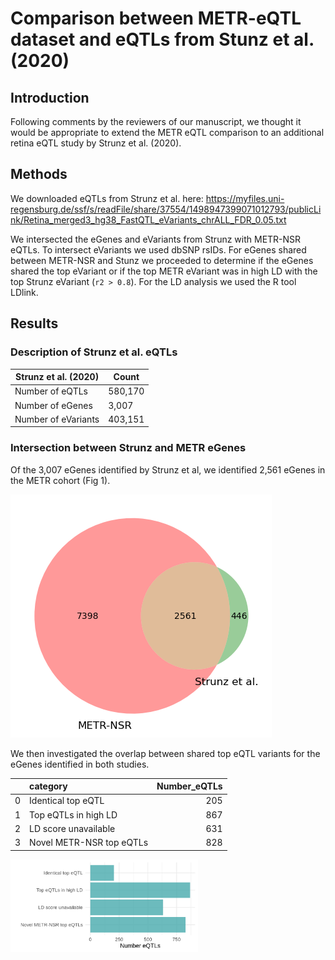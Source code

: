 # Comparison between METR-eQTL dataset and eQTLs from Stunz et al. (2020)

## Introduction

Following comments by the reviewers of our manuscript, we thought it would be appropriate to extend the METR eQTL comparison to an additional retina eQTL study by Strunz et al. (2020).

## Methods

We downloaded eQTLs from Strunz et al. here: https://myfiles.uni-regensburg.de/ssf/s/readFile/share/37554/1498947399071012793/publicLink/Retina_merged3_hg38_FastQTL_eVariants_chrALL_FDR_0.05.txt 

We intersected the eGenes and eVariants from Strunz with METR-NSR eQTLs. To intersect eVariants we used dbSNP rsIDs.
For eGenes shared between METR-NSR and Stunz we proceeded to determine if the eGenes shared the top eVariant or if the top METR eVariant was in high LD with the top Strunz eVariant (`r2 > 0.8`). 
For the LD analysis we used the R tool LDlink.

## Results

### Description of Strunz et al. eQTLs
| Strunz et al. (2020) | Count |
| --- | --- |
| Number of eQTLs | 580,170 | 
| Number of eGenes | 3,007 |
| Number of eVariants | 403,151 |

### Intersection between Strunz and METR eGenes

Of the 3,007 eGenes identified by Strunz et al, we identified 2,561 eGenes in the METR cohort (Fig 1).

![Fig 1](images/metr_egenes_intersect_strunz.png)

We then investigated the overlap between shared top eQTL variants for the eGenes identified in both studies. 

|    | category                 |   Number_eQTLs |
|---:|:-------------------------|---------------:|
|  0 | Identical top eQTL       |            205 |
|  1 | Top eQTLs in high LD     |            867 |
|  2 | LD score unavailable     |            631 |
|  3 | Novel METR-NSR top eQTLs |            828 |

<img src="images/strunz_top_eQTL_variant_overlap.png" width = 300/>


